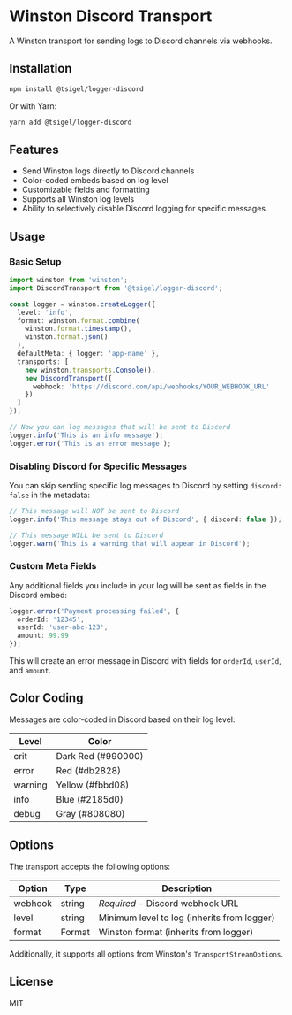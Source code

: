 # Winston Discord Transport

A Winston transport for sending logs to Discord channels via webhooks.

## Installation

```bash
npm install @tsigel/logger-discord
```

Or with Yarn:

```bash
yarn add @tsigel/logger-discord
```

## Features

- Send Winston logs directly to Discord channels
- Color-coded embeds based on log level
- Customizable fields and formatting
- Supports all Winston log levels
- Ability to selectively disable Discord logging for specific messages

## Usage

### Basic Setup

```typescript
import winston from 'winston';
import DiscordTransport from '@tsigel/logger-discord';

const logger = winston.createLogger({
  level: 'info',
  format: winston.format.combine(
    winston.format.timestamp(),
    winston.format.json()
  ),
  defaultMeta: { logger: 'app-name' },
  transports: [
    new winston.transports.Console(),
    new DiscordTransport({
      webhook: 'https://discord.com/api/webhooks/YOUR_WEBHOOK_URL'
    })
  ]
});

// Now you can log messages that will be sent to Discord
logger.info('This is an info message');
logger.error('This is an error message');
```

### Disabling Discord for Specific Messages

You can skip sending specific log messages to Discord by setting `discord: false` in the metadata:

```typescript
// This message will NOT be sent to Discord
logger.info('This message stays out of Discord', { discord: false });

// This message WILL be sent to Discord
logger.warn('This is a warning that will appear in Discord');
```

### Custom Meta Fields

Any additional fields you include in your log will be sent as fields in the Discord embed:

```typescript
logger.error('Payment processing failed', {
  orderId: '12345',
  userId: 'user-abc-123',
  amount: 99.99
});
```

This will create an error message in Discord with fields for `orderId`, `userId`, and `amount`.

## Color Coding

Messages are color-coded in Discord based on their log level:

| Level   | Color                                              |
|---------|---------------------------------------------------|
| crit    | Dark Red (#990000)                                |
| error   | Red (#db2828)                                     |
| warning | Yellow (#fbbd08)                                  |
| info    | Blue (#2185d0)                                    |
| debug   | Gray (#808080)                                    |

## Options

The transport accepts the following options:

| Option   | Type   | Description                                |
|----------|--------|--------------------------------------------|
| webhook  | string | *Required* - Discord webhook URL           |
| level    | string | Minimum level to log (inherits from logger) |
| format   | Format | Winston format (inherits from logger)       |

Additionally, it supports all options from Winston's `TransportStreamOptions`.

## License

MIT